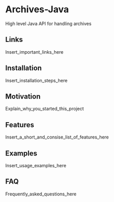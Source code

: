# Archives-Java
High level Java API for handling archives

## Links
Insert_important_links_here

## Installation
Insert_installation_steps_here

## Motivation
Explain_why_you_started_this_project

## Features
Insert_a_short_and_consise_list_of_features_here

## Examples
Insert_usage_examples_here

## FAQ
Frequently_asked_questions_here

